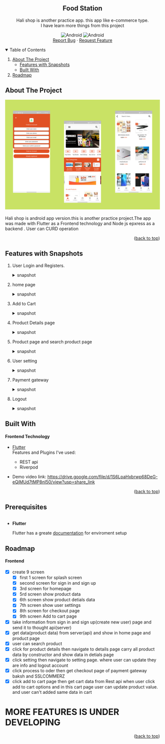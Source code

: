 


<div id="top"></div>
<!-- PROJECT LOGO -->
<br />
<div align="center">



## **Food Station**
  <p align="center">
    Hali shop is another practice app. this app like e-commerce type. <br>I have learn more things from this project
    <br />
    <div>
  <img src="https://img.shields.io/badge/Android-3DDC84?style=for-the-badge&logo=android&logoColor=white" alt="Android" width="130" height="40" >
      <img src="https://img.shields.io/badge/iOS-000000?style=for-the-badge&logo=ios&logoColor=white" alt="Android" width="130" height="40" >
</div>
    <a href="https://github.com/RootHex200/Hali-Shop-app/issues">Report Bug</a>
    ·
    <a href="https://github.com/RootHex200/Hali-Shop-app/issues">Request Feature</a>
  </p>

</div>



<!-- TABLE OF CONTENTS -->
<details open >
  <summary style="cursor: pointer;">Table of Contents</summary>
  <ol>
    <li>
      <a href="#about-the-project">About The Project</a>
      <ul>
        <li><a href="#features-with-snapshots">Features with Snapshots</a></li>
        <li><a href="#built-with">Built With</a></li>
      </ul>
    <li><a href="#roadmap">Roadmap</a></li>
   
  </ol>
</details>



<!-- ABOUT THE PROJECT -->
## About The Project
<div align="center">
<img src="halishop.png">
</div><br>
Hali shop is android app version.this is another practice project.The app was made with Flutter as a Frontend technology and Node js epxress as a backend . User can CURD operation

<p align="right">(<a href="#top">back to top</a>)</p>

## Features with Snapshots
1. User Login and Registers.
   <details ><summary>snapshot</summary>

   
    <img src="login.png" width="200" height="400" /> <img src="regi.png" width="200" height="400" />

   </details>
2. home page
   <details ><summary>snapshot</summary>

    <img src="home.png" width="200" height="400" /> 
   </details>
3. Add to Cart 
   <details ><summary>snapshot</summary>

   <img src="addto.png" width="200" height="400" />

   </details>
4. Product Details page
   <details ><summary>snapshot</summary>

   <img src="details.png" width="200" height="400" />

   </details>
5. Product page and search product page
   <details ><summary>snapshot</summary>

   <img src="product.png" width="200" height="400" /> <img src="search.png" width="200" height="400" />

   </details>
6. User setting
   <details ><summary>snapshot</summary>

   <img src="setting.png" width="200" height="400" />

   </details>
6. Payment gateway
   <details ><summary>snapshot</summary>

   <img src="bkash.png" width="200" height="400" /> <img src="ssl.png" width="200" height="400" />

   </details>
6. Logout
   <details ><summary>snapshot</summary>

   <img src="logout.png" width="200" height="400" />

   </details>
## Built With 
#### Frontend Technology  
* [Flutter](https://flutter.dev/?gclsrc=ds&gclsrc=ds) <br>
Features and Plugins I've used: 
   - REST api
   - Riverpod

  
   
* Demo video link: https://drive.google.com/file/d/1S6LpaHxbrwp68DeG-eQjMUd7tMP8nI50/view?usp=share_link



<p align="right">(<a href="#top">back to top</a>)</p>


## Prerequisites

######
* **Flutter**

  Flutter has a greate [documentation](https://docs.flutter.dev/get-started/install) for enviroment setup 


## Roadmap
#### Frontend
- [x] create 9 screen
    - [x] first 1 screen for splash screen
    - [x] second screen for sign in and sign up
    - [x] 3rd screen for homepage
    - [x] 5rd screen show product data 
    - [x] 6th screen show product detials data
    - [x] 7th screen show user settings
    - [x] 8th screen for checkout page
    - [x] 9th screen Add to cart page
- [x]  take information from sign in and sign up(create new user) page and send it to thought api(server)
- [x] get data(product data) from server(api) and show in home page and product page
- [x] user can search product
- [x] click for product details then navigate to details page carry all product  data by constructor and show data in detials page
- [x] click setting then navigate to setting page. where user can update they are info and logout account
- [x] click process to oder then get checkout page of payment gateway baksh and SSLCOMMERZ
- [x] click add to cart page then get cart data from Rest api when user click add to cart options and in this cart page user can update product value. and user can't added same data in cart 

# MORE FEATURES IS UNDER DEVELOPING


<p align="right">(<a href="#top">back to top</a>)</p>